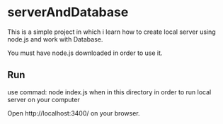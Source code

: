 # serverAndDatabase

This is a simple project in which i learn how to create local server using node.js and work with Database.

You must have node.js downloaded in order to use it. 

## Run
use commad: node index.js when in this directory in order to run local server on your computer

Open http://localhost:3400/ on your browser.
